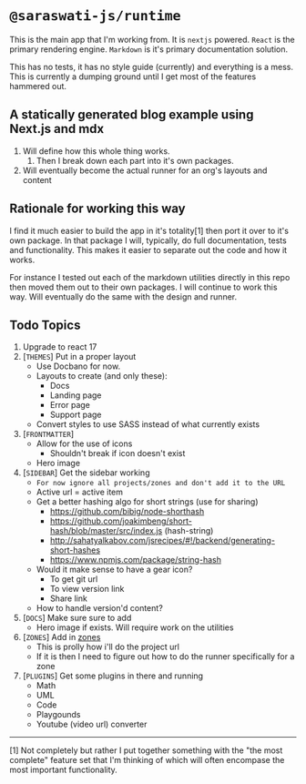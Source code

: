 # `@saraswati-js/runtime`
This is the main app that I'm working from. It is `nextjs` powered. `React` is the primary rendering engine. `Markdown` is it's primary documentation solution.

This has no tests, it has no style guide (currently) and everything is a mess. This is currently a dumping ground until I get most of the features hammered out.

## A statically generated blog example using Next.js and mdx
1. Will define how this whole thing works.
    1. Then I break down each part into it's own packages.
1. Will eventually become the actual runner for an org's layouts and content

## Rationale for working this way
I find it much easier to build the app in it's totality[1] then port it over to it's own package. In that package I will, typically, do full documentation, tests and functionality. This makes it easier to separate out the code and how it works.

For instance I tested out each of the markdown utilities directly in this repo then moved them out to their own packages. I will continue to work this way. Will eventually do the same with the design and runner.

## Todo Topics
1. Upgrade to react 17
1. [`THEMES`] Put in a proper layout
    * Use Docbano for now.
    * Layouts to create (and only these):
        * Docs
        * Landing page
        * Error page
        * Support page
    * Convert styles to use SASS instead of what currently exists
1. [`FRONTMATTER`]
    * Allow for the use of icons
      *  Shouldn't break if icon doesn't exist
    * Hero image
1. [`SIDEBAR`] Get the sidebar working
    * `For now ignore all projects/zones and don't add it to the URL`
    * Active url = active item
    * Get a better hashing algo for short strings (use for sharing)
        - https://github.com/bibig/node-shorthash
        - https://github.com/joakimbeng/short-hash/blob/master/src/index.js (hash-string)
        - http://sahatyalkabov.com/jsrecipes/#!/backend/generating-short-hashes
        - https://www.npmjs.com/package/string-hash
    * Would it make sense to have a gear icon?
        - To get git url
        - To view version link
        - Share link
    * How to handle version'd content?
1. [`DOCS`] Make sure sure to add
    * Hero image if exists. Will require work on the utilities
1. [`ZONES`] Add in [zones](https://github.com/vercel/next.js/tree/canary/examples/with-zones)
    * This is prolly how i'll do the project url
    * If it is then I need to figure out how to do the runner specifically for a zone
1. [`PLUGINS`] Get some plugins in there and running
    * Math
    * UML
    * Code
    * Playgounds
    * Youtube (video url) converter

---
[1] Not completely but rather I put together something with the "the most complete" feature set that I'm thinking of which will often encompase the most important functionality. 
